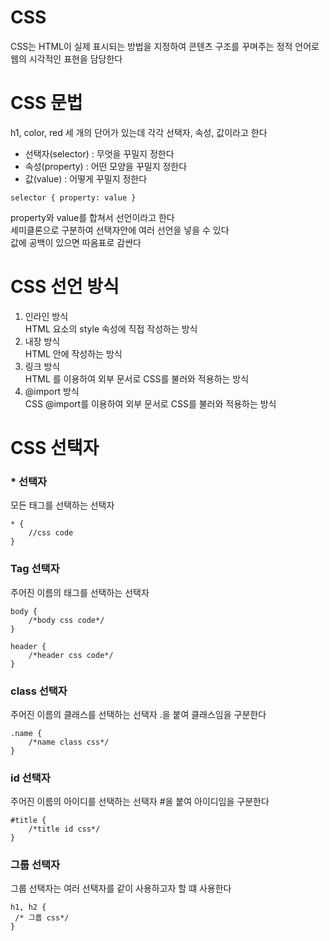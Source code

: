 # CSS
CSS는 HTML이 실제 표시되는 방법을 지정하여 콘텐츠 구조를 꾸며주는 정적 언어로 웹의 시각적인 표현을 담당한다
# CSS 문법
h1, color, red 세 개의 단어가 있는데 각각 선택자, 속성, 값이라고 한다
- 선택자(selector) : 무엇을 꾸밀지 정한다
- 속성(property) : 어떤 모양을 꾸밀지 정한다
- 값(value) : 어떻게 꾸밀지 정한다
```
selector { property: value }
```
property와 value를 합쳐서 선언이라고 한다                      
세미클론으로 구분하여 선택자안에 여러 선언을 넣을 수 있다                
값에 공백이 있으면 따옴표로 감싼다            
# CSS 선언 방식
1. 인라인 방식                
HTML 요소의 style 속성에 직접 작성하는 방식
2. 내장 방식              
HTML <style></style>안에 작성하는 방식
3. 링크 방식                
HTML 를 이용하여 외부 문서로 CSS를 불러와 적용하는 방식
4. @import 방식                 
CSS @import를 이용하여 외부 문서로 CSS를 불러와 적용하는 방식
# CSS 선택자
### * 선택자
모든 태그를 선택하는 선택자
```
* {
    //css code
}
```
### Tag 선택자
주어진 이름의 태그를 선택하는 선택자
```
body {
    /*body css code*/
}

header {
    /*header css code*/
}
```
### class 선택자
주어진 이름의 클래스를 선택하는 선택자 .을 붙여 클래스임을 구분한다
```
.name {
    /*name class css*/
}
```
### id 선택자
주어진 이름의 아이디를 선택하는 선택자 #을 붙여 아이디임을 구분한다
```
#title {
    /*title id css*/
}
```
### 그룹 선택자
그룹 선택자는 여러 선택자를 같이 사용하고자 할 떄 사용한다
```
h1, h2 {
 /* 그룹 css*/
}
```
